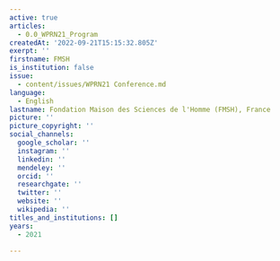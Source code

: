 ```yaml
---
active: true
articles:
  - 0.0_WPRN21_Program
createdAt: '2022-09-21T15:15:32.805Z'
exerpt: ''
firstname: FMSH
is_institution: false
issue:
  - content/issues/WPRN21 Conference.md
language:
  - English
lastname: Fondation Maison des Sciences de l'Homme (FMSH), France
picture: ''
picture_copyright: ''
social_channels:
  google_scholar: ''
  instagram: ''
  linkedin: ''
  mendeley: ''
  orcid: ''
  researchgate: ''
  twitter: ''
  website: ''
  wikipedia: ''
titles_and_institutions: []
years:
  - 2021

---
```


